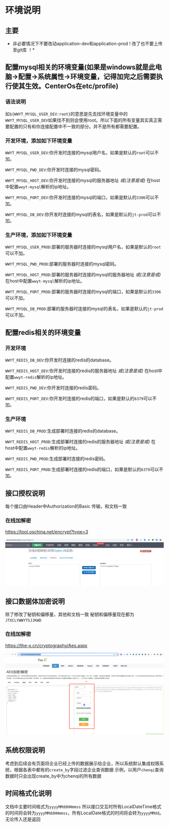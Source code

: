 # 环境说明
## 主要
* 非必要情况下不要改动application-dev和application-prod ! 改了也不要上传至git库 ！*

## 配置mysql相关的环境变量(如果是windows就是此电脑->配置->系统属性->环境变量，记得加完之后需要执行使其生效。CenterOs在etc/profile)
### 语法说明
如`${WWYT_MYSQL_USER_DEV:root}`的意思是先去找环境变量中的`WWYT_MYSQL_USER_DEV`如果找不到则会使用root。所以下面的所有变量其实真正需要配置的只有和你连接配置中不一致的部分。并不是所有都需要配置。

### 开发环境，添加如下环境变量
`WWYT_MYSQL_USER_DEV`:你开发时连接的mysql用户名，如果是默认的`root`可以不加。

`WWYT_MYSQL_PWD_DEV`:你开发时连接的mysql密码。

`WWYT_MYSQL_HOST_DEV`:你开发时连接的mysql的服务器地址 *或(注意是或)* 在host中配置`wwyt-mysql`解析的ip地址。

`WWYT_MYSQL_PORT_DEV`:你开发时连接的mysql的端口，如果是默认的`3306`可以不加。

`WWYT_MYSQL_DB_DEV`:你开发时连接的mysql的表名，如果是默认的`jt-prod`可以不加。

### 生产环境，添加如下环境变量
`WWYT_MYSQL_USER_PROD`:部署的服务器时连接的mysql用户名，如果是默认的`root`可以不加。

`WWYT_MYSQL_PWD_PROD`:部署的服务器时连接的mysql密码。

`WWYT_MYSQL_HOST_PROD`:部署的服务器时连接的mysql的服务器地址 *或(注意是或)* 在host中配置`wwyt-mysql`解析的ip地址。

`WWYT_MYSQL_PORT_PROD`:部署的服务器时连接的mysql的端口，如果是默认的`3306`可以不加。

`WWYT_MYSQL_DB_PROD`:部署的服务器时连接的mysql的表名，如果是默认的`jt-prod`可以不加。

## 配置redis相关的环境变量
### 开发环境

`WWYT_REDIS_DB_DEV`:你开发时连接的redis的database。

`WWYT_REDIS_HOST_DEV`:你开发时连接的redis的服务器地址 *或(注意是或)* 在host中配置`wwyt-redis`解析的ip地址。

`WWYT_REDIS_PWD_DEV`:你开发时连接的redis密码。

`WWYT_REDIS_PORT_DEV`:你开发时连接的redis的端口，如果是默认的`6379`可以不加。

### 生产环境
`WWYT_REDIS_DB_PROD`:生成部署时连接的redis的database。

`WWYT_REDIS_HOST_PROD`:生成部署时连接的redis的服务器地址 *或(注意是或)* 在host中配置`wwyt-redis`解析的ip地址。

`WWYT_REDIS_PWD_PROD`:生成部署时连接的redis密码。

`WWYT_REDIS_PORT_PROD`:生成部署时连接的redis的端口，如果是默认的`6379`可以不加。

## 接口授权说明
每个接口由Header中Authorization的Basic 传输，和文档一致
### 在线加解密
https://tool.oschina.net/encrypt?type=3

![img.png](img.png)

## 接口数据体加密说明
除了修改了秘钥和偏移量，其他和文档一致
秘钥和偏移量现在都为`JTXCLYWWYTSJJKWD`

### 在线加解密
https://the-x.cn/cryptography/Aes.aspx

![img_1.png](img_1.png)

## 系统权限说明
考虑到后续会有页面将企业已经上传的数据展示给企业，所以系统默认集成权限系统，根据各表中都有的`create_by`字段过滤企业查询数据
示例，以用户`chenqi`查询数据时只会出现create_by中为chenqi的所有数据

## 时间格式化说明
文档中主要时间格式为`yyyyMMddHHmmss` 所以接口交互时所有LocalDateTime格式的时间将会转为`yyyyMMddHHmmss`，所有LocalDate格式的时间将会转为`yyyyMMdd`。无论传入还是返回
